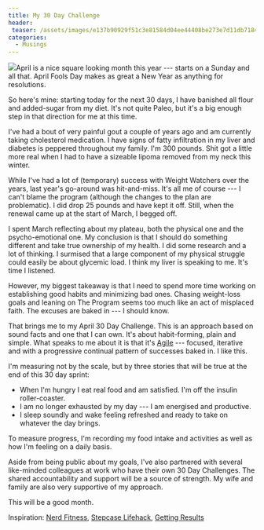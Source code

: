```yaml
---
title: My 30 Day Challenge
header:
 teaser: /assets/images/e137b90929f51c3e81584d04ee44408be273e7d11db7184396f6_640_calenar.jpg
categories:
  - Musings
---
```

<img src="https://douglangille.github.io/assets/images/e137b90929f51c3e81584d04ee44408be273e7d11db7184396f6_640_calenar.jpg">April is a nice square looking month this year --- starts on a Sunday and all that. April Fools Day makes as great a New Year as anything for resolutions.

So here's mine: starting today for the next 30 days, I have banished all flour and added-sugar from my diet. It's not quite Paleo, but it's a big enough step in that direction for me at this time.

I've had a bout of very painful gout a couple of years ago and am currently taking cholesterol medication. I have signs of fatty infiltration in my liver and diabetes is peppered throughout my family. I'm 300 pounds. Shit got a little more real when I had to have a sizeable lipoma removed from my neck this winter.

While I've had a lot of (temporary) success with Weight Watchers over the years, last year's go-around was hit-and-miss. It's all me of course --- I can't blame the program (although the changes to the plan are problematic). I did drop 25 pounds and have kept it off. Still, when the renewal came up at the start of March, I begged off.

I spent March reflecting about my plateau, both the physical one and the psycho-emotional one. My conclusion is that I should do something different and take true ownership of my health. I did some research and a lot of thinking. I surmised that a large component of my physical struggle could easily be about glycemic load. I think my liver is speaking to me. It's time I listened.

However, my biggest takeaway is that I need to spend more time working on establishing good habits and minimizing bad ones. Chasing weight-loss goals and leaning on The Program seems too much like an act of misplaced faith. The excuses are baked in --- I should know.

That brings me to my April 30 Day Challenge. This is an approach based on sound facts and one that I can own. It's about habit-forming, plain and simple. What speaks to me about it is that it's <a href="http://en.wikipedia.org/wiki/Agile_software_development" target="_blank">Agile</a> --- focused, iterative and with a progressive continual pattern of successes baked in. I like this.

I'm measuring not by the scale, but by three stories that will be true at the end of this 30 day sprint:

<ul>
  <li>When I'm hungry I eat real food and am satisfied. I'm off the insulin roller-coaster.</li>
  <li>I am no longer exhausted by my day --- I am energised and productive.</li>
  <li>I sleep soundly and wake feeling refreshed and ready to take on whatever the day brings.</li>
</ul>

To measure progress, I'm recording my food intake and activities as well as how I'm feeling on a daily basis.

Aside from being public about my goals, I've also partnered with several like-minded colleagues at work who have their own 30 Day Challenges. The shared accountability and support will be a source of strength. My wife and family are also very supportive of my approach.

This will be a good month.

Inspiration: <a href="http://nerdfitness.com/blog/2010/10/04/the-beginners-guide-to-the-paleo-diet/" target="_blank">Nerd Fitness</a>, <a href="http://www.lifehack.org/articles/lifestyle/the-unconventional-guide-to-adopting-a-paleo-lifestyle.html" target="_blank">Stepcase Lifehack</a>, <a href="http://gettingresults.com/wiki/Main_Page" target="_blank">Getting Results</a>